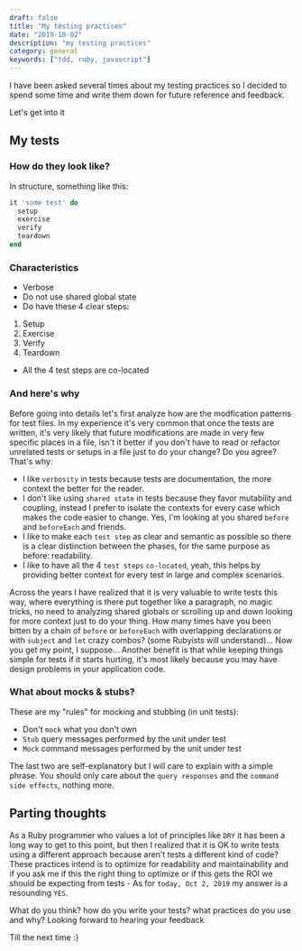 ```yaml
---
draft: false
title: "My testing practices"
date: "2019-10-02"
description: "my testing practices"
category: general
keywords: ["tdd, ruby, javascript"]
---
```


I have been asked several times about my testing practices so I decided to spend some time and write them down for future reference and feedback.

Let's get into it

## My tests

### How do they look like?

In structure, something like this:

```ruby
it 'some test' do
  setup
  exercise
  verify
  teardown
end
```

### Characteristics

- Verbose
- Do not use shared global state
- Do have these 4 clear steps:

1. Setup
2. Exercise
3. Verify
4. Teardown

- All the 4 test steps are co-located

### And here's why

Before going into details let's first analyze how are the modfication patterns for test files. In my experience it's very common that once the tests are written, it's very likely that future modifications are made in very few specific places in a file, isn't it better if you don't have to read or refactor unrelated tests or setups in a file just to do your change? Do you agree?
That's why:

- I like `verbosity` in tests because tests are documentation, the more context the better for the reader.
- I don't like using `shared state` in tests because they favor mutability and coupling, instead I prefer to isolate the contexts for every case which makes the code easier to change. Yes, I'm looking at you shared `before` and `beforeEach` and friends.
- I like to make each `test step` as clear and semantic as possible so there is a clear distinction between the phases, for the same purpose as before: readability.
- I like to have all the 4 `test steps` `co-located`, yeah, this helps by providing better context for every test in large and complex scenarios.

Across the years I have realized that it is very valuable to write tests this way, where everything is there put together like a paragraph, no magic tricks, no need to analyzing shared globals or scrolling up and down looking for more context just to do your thing. How many times have you been bitten by a chain of `before` or `beforeEach` with overlapping declarations or with `subject` and `let` crazy combos? (some Rubyists will understand)... Now you get my point, I suppose... Another benefit is that while keeping things simple for tests if it starts hurting, it's most likely because you may have design problems in your application code.

### What about mocks & stubs?

These are my "rules" for mocking and stubbing (in unit tests):

- Don't `mock` what you don't own
- `Stub` query messages performed by the unit under test
- `Mock` command messages performed by the unit under test

The last two are self-explanatory but I will care to explain with a simple phrase. You should only care about the `query responses` and the `command side effects`, nothing more.

## Parting thoughts

As a Ruby programmer who values a lot of principles like `DRY` it has been a long way to get to this point, but then I realized that it is OK to write tests using a different approach because aren't tests a different kind of code? These practices intend is to optimize for readability and maintainability and if you ask me if this the right thing to optimize or if this gets the ROI we should be expecting from tests - As for `today, Oct 2, 2019` my answer is a resounding `YES`.

What do you think? how do you write your tests? what practices do you use and why?
Looking forward to hearing your feedback

Till the next time :}
